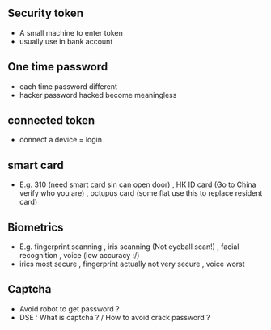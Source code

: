 ## Security token ##
- A small machine to enter token 
- usually use in bank account 

## One time password ##
- each time password different 
- hacker password hacked become meaningless 

## connected token ##
- connect a device = login

## smart card ##
- E.g. 310 (need smart card sin can open door) , HK ID card (Go to China verify who you are) , octupus card (some flat use this to replace resident card)

## Biometrics ##
- E.g. fingerprint scanning , iris scanning (Not eyeball scan!) , facial recognition , voice (low accuracy :/) 
- irics most secure , fingerprint actually not very secure , voice worst


## Captcha ##
- Avoid robot to get password ?
- DSE : What is captcha ? / How to avoid crack password ?
